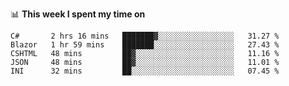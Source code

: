 📊 **This week I spent my time on**

<!--START_SECTION:waka-->
```text
C#       2 hrs 16 mins   ███████▓░░░░░░░░░░░░░░░░░   31.27 % 
Blazor   1 hr 59 mins    ███████░░░░░░░░░░░░░░░░░░   27.43 % 
CSHTML   48 mins         ██▓░░░░░░░░░░░░░░░░░░░░░░   11.16 % 
JSON     48 mins         ██▓░░░░░░░░░░░░░░░░░░░░░░   11.01 % 
INI      32 mins         ██░░░░░░░░░░░░░░░░░░░░░░░   07.45 % 
```
<!--END_SECTION:waka-->
